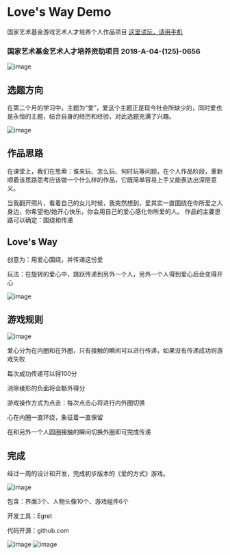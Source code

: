 # Love's Way Demo
国家艺术基金游戏艺术人才培养个人作品项目 
[这里试玩，请用手机](https://nowpaper.github.io/Love-s-Way-Demo) 

### 国家艺术基金艺术人才培养资助项目 2018-A-04-(125)-0656

![image](https://nowpaper.github.io/Love-s-Way-Demo/attach/1.jpg?raw=true)

## 选题方向
在第二个月的学习中，主题为“爱”，爱这个主题正是现今社会所缺少的，同时爱也是永恒的主题，结合自身的经历和经验，对此选题充满了兴趣。

![image](https://nowpaper.github.io/Love-s-Way-Demo/attach/2.jpg?raw=true)

## 作品思路
在课堂上，我们在思索：谁来玩、怎么玩、何时玩等问题，在个人作品阶段，重新顺着该思路思考应该做一个什么样的作品，它既简单容易上手又能表达出深层意义。

当我翻开照片，看着自己的女儿时候，我突然想到，爱其实一直围绕在你所爱之人身边，你希望他/她开心快乐，你会用自己的爱心感化你所爱的人。
作品的主要思路可以确定：围绕和传递

## Love's Way

创意为：用爱心围绕，并传递这份爱

玩法：在旋转的爱心中，跳跃传递到另外一个人，另外一个人得到爱心后会变得开心

![image](https://nowpaper.github.io/Love-s-Way-Demo/attach/3.jpg?raw=true)

## 游戏规则

![image](https://nowpaper.github.io/Love-s-Way-Demo/attach/4.jpg?raw=true)

爱心分为在内圈和在外圈，只有接触的瞬间可以进行传递，如果没有传递成功则游戏失败

每次成功传递可以得100分

消除棱形的负面将会额外得分

游戏操作方式为点击：每次点击心将进行内外圈切换

心在内圈一直环绕，象征着一直保留

在和另外一个人圆圈接触的瞬间切换外圈即可完成传递

## 完成

经过一周的设计和开发，完成初步版本的《爱的方式》游戏。

![image](https://nowpaper.github.io/Love-s-Way-Demo/attach/5.jpg?raw=true)

包含：界面3个、人物头像10个、游戏组件6个

开发工具：Egret

代码开源：github.com

![image](https://nowpaper.github.io/Love-s-Way-Demo/attach/6.jpg?raw=true)
![image](https://nowpaper.github.io/Love-s-Way-Demo/attach/7.jpg?raw=true)

